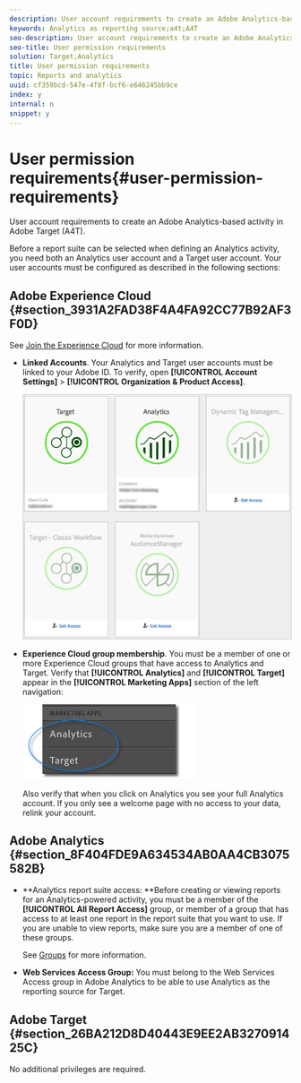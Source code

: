 ```yaml
---
description: User account requirements to create an Adobe Analytics-based activity in Adobe Target (A4T).
keywords: Analytics as reporting source;a4t;A4T
seo-description: User account requirements to create an Adobe Analytics-based activity in Adobe Target (A4T).
seo-title: User permission requirements
solution: Target,Analytics
title: User permission requirements
topic: Reports and analytics
uuid: cf359bcd-547e-4f8f-bcf6-e646245bb9ce
index: y
internal: n
snippet: y
---
```


# User permission requirements{#user-permission-requirements}

User account requirements to create an Adobe Analytics-based activity in Adobe Target (A4T).

Before a report suite can be selected when defining an Analytics activity, you need both an Analytics user account and a Target user account. Your user accounts must be configured as described in the following sections:

## Adobe Experience Cloud {#section_3931A2FAD38F4A4FA92CC77B92AF3F0D}

See [Join the Experience Cloud](https://marketing.adobe.com/resources/help/en_US/mcloud/link_accounts.html) for more information.

* **Linked Accounts**. Your Analytics and Target user accounts must be linked to your Adobe ID. To verify, open **[!UICONTROL Account Settings]** > **[!UICONTROL Organization & Product Access]**. 

  ![](assets/linking.png)

* **Experience Cloud group membership**. You must be a member of one or more Experience Cloud groups that have access to Analytics and Target. Verify that **[!UICONTROL Analytics]** and **[!UICONTROL Target]** appear in the **[!UICONTROL Marketing Apps]** section of the left navigation: 

  ![](assets/analytics-target-access.png)

  Also verify that when you click on Analytics you see your full Analytics account. If you only see a welcome page with no access to your data, relink your account.

## Adobe Analytics {#section_8F404FDE9A634534AB0AA4CB3075582B}

* **Analytics report suite access: **Before creating or viewing reports for an Analytics-powered activity, you must be a member of the **[!UICONTROL All Report Access]** group, or member of a group that has access to at least one report in the report suite that you want to use. If you are unable to view reports, make sure you are a member of one of these groups.

  See [Groups](https://marketing.adobe.com/resources/help/en_US/reference/groups.html) for more information. 

* **Web Services Access Group:** You must belong to the Web Services Access group in Adobe Analytics to be able to use Analytics as the reporting source for Target.

## Adobe Target {#section_26BA212D8D40443E9EE2AB327091425C}

No additional privileges are required. 
